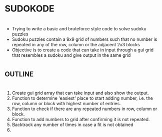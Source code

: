 # SUDOKODE
#
* Trying to write a basic and bruteforce style code to solve sudoku puzzles
* Sudoku puzzles contain a 9x9 grid of numbers such that no number is repeated in any of the row, column or the adjacent 2x3 blocks
* Objective is to create a code that can take in input through a gui grid that resembles a sudoku and give output in the same grid
#
#
## OUTLINE
#
1. Create gui grid array that can take input and also show the output.
2. Function to determine 'easiest' place to start adding number, i.e. the row, column or block with highest number of entries.
3. Function to check if there are any repeated numbers in row, column or block.
4. Function to add numbers to grid after confirming it is not repeated.
5. Backtrack any number of times in case a fit is not obtained
6. 